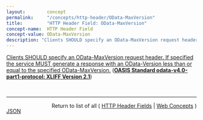 ```yaml
---
layout:        concept
permalink:     "/concepts/http-header/OData-MaxVersion"
title:         "HTTP Header Field: OData-MaxVersion"
concept-name:  HTTP Header Field
concept-value: OData-MaxVersion
description: "Clients SHOULD specify an OData-MaxVersion request header. If specified the service MUST generate a response with an OData-Version less than or equal to the specified OData-MaxVersion."
---
```


[Clients SHOULD specify an OData-MaxVersion request header. If specified the service MUST generate a response with an OData-Version less than or equal to the specified OData-MaxVersion.](http://docs.oasis-open.org/odata/odata/v4.0/errata03/os/complete/part1-protocol/odata-v4.0-errata03-os-part1-protocol-complete.html#_Toc453752233 "Read documentation for HTTP Header Field &#34;OData-MaxVersion&#34;") (**[OASIS Standard odata-v4.0-part1-protocol: XLIFF Version 2.1](/specs/OASIS/standard/odata-v4.0-part1-protocol "The Open Data Protocol (OData) enables the creation of REST-based data services, which allow resources, identified using Uniform Resource Locators (URLs) and defined in a data model, to be published and edited by Web clients using simple HTTP messages. This specification defines the core semantics and the behavioral aspects of the protocol.")**)

<br/>
<hr/>

<p style="float : left"><a href="./OData-MaxVersion.json" title="JSON representing this particular Web Concept value">JSON</a></p>
<p style="text-align: right">Return to list of all ( <a href="../http-header/">HTTP Header Fields</a> | <a href="../">Web Concepts</a> )</p>
